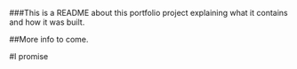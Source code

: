 ###This is a README about this portfolio project explaining what it contains and how it was built.

##More info to come.

#I promise
